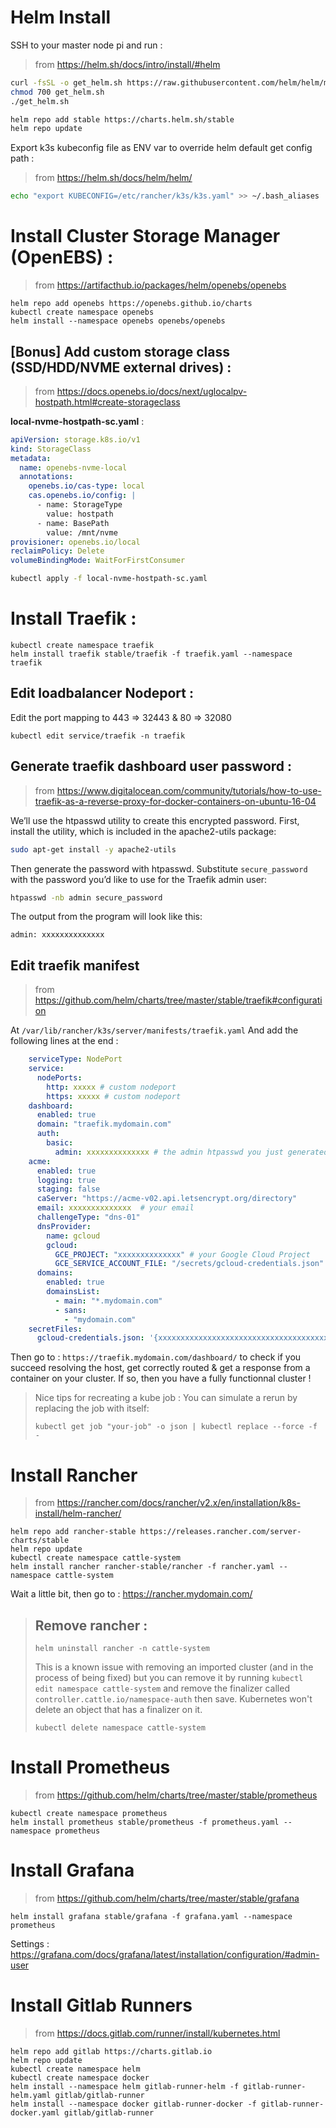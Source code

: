 # Helm Install

SSH to your master node pi and run :

> from https://helm.sh/docs/intro/install/#helm
```bash
curl -fsSL -o get_helm.sh https://raw.githubusercontent.com/helm/helm/master/scripts/get-helm-3
chmod 700 get_helm.sh
./get_helm.sh

helm repo add stable https://charts.helm.sh/stable
helm repo update
```

Export k3s kubeconfig file as ENV var to override helm default get config path :
> from https://helm.sh/docs/helm/helm/

```bash
echo "export KUBECONFIG=/etc/rancher/k3s/k3s.yaml" >> ~/.bash_aliases
```

# Install Cluster Storage Manager (OpenEBS) : 

> from https://artifacthub.io/packages/helm/openebs/openebs

```
helm repo add openebs https://openebs.github.io/charts
kubectl create namespace openebs
helm install --namespace openebs openebs/openebs

```

## [Bonus] Add custom storage class (SSD/HDD/NVME external drives) :

> from https://docs.openebs.io/docs/next/uglocalpv-hostpath.html#create-storageclass

**local-nvme-hostpath-sc.yaml** : 
```yaml
apiVersion: storage.k8s.io/v1
kind: StorageClass
metadata:
  name: openebs-nvme-local
  annotations:
    openebs.io/cas-type: local
    cas.openebs.io/config: |
      - name: StorageType
        value: hostpath
      - name: BasePath
        value: /mnt/nvme
provisioner: openebs.io/local
reclaimPolicy: Delete
volumeBindingMode: WaitForFirstConsumer
```

```bash
kubectl apply -f local-nvme-hostpath-sc.yaml
```

# Install Traefik :
```
kubectl create namespace traefik
helm install traefik stable/traefik -f traefik.yaml --namespace traefik
```

## Edit loadbalancer Nodeport :

Edit the port mapping to 443 => 32443 & 80 => 32080
```
kubectl edit service/traefik -n traefik
```

## Generate traefik dashboard user password :

> from https://www.digitalocean.com/community/tutorials/how-to-use-traefik-as-a-reverse-proxy-for-docker-containers-on-ubuntu-16-04

We’ll use the htpasswd utility to create this encrypted password. First, install the utility, which is included in the apache2-utils package:

```bash
sudo apt-get install -y apache2-utils
```
Then generate the password with htpasswd. Substitute `secure_password` with the password you’d like to use for the Traefik admin user:

```bash
htpasswd -nb admin secure_password
```
The output from the program will look like this:

```
admin: xxxxxxxxxxxxxx
```
  
## Edit traefik manifest 

> from https://github.com/helm/charts/tree/master/stable/traefik#configuration

At `/var/lib/rancher/k3s/server/manifests/traefik.yaml`
And add the following lines at the end :
```yaml
    serviceType: NodePort
    service:
      nodePorts:
        http: xxxxx # custom nodeport
        https: xxxxx # custom nodeport
    dashboard:
      enabled: true
      domain: "traefik.mydomain.com"
      auth:
        basic:
          admin: xxxxxxxxxxxxxx # the admin htpasswd you just generated
    acme:
      enabled: true
      logging: true
      staging: false
      caServer: "https://acme-v02.api.letsencrypt.org/directory"
      email: xxxxxxxxxxxxxx  # your email
      challengeType: "dns-01"
      dnsProvider:
        name: gcloud
        gcloud:
          GCE_PROJECT: "xxxxxxxxxxxxxx" # your Google Cloud Project
          GCE_SERVICE_ACCOUNT_FILE: "/secrets/gcloud-credentials.json"
      domains:
        enabled: true
        domainsList:
          - main: "*.mydomain.com"
          - sans:
            - "mydomain.com"
    secretFiles:
      gcloud-credentials.json: '{xxxxxxxxxxxxxxxxxxxxxxxxxxxxxxxxxxxxxxxxxx}'
```

Then go to : `https://traefik.mydomain.com/dashboard/` to check if you succeed resolving the host, get correctly routed & get a response from a container on your cluster. If so, then you have a fully functionnal cluster !

> Nice tips for recreating a kube job :
> You can simulate a rerun by replacing the job with itself:
>
> `kubectl get job "your-job" -o json | kubectl replace --force -f -`

# Install Rancher

> from https://rancher.com/docs/rancher/v2.x/en/installation/k8s-install/helm-rancher/

```
helm repo add rancher-stable https://releases.rancher.com/server-charts/stable
helm repo update
kubectl create namespace cattle-system
helm install rancher rancher-stable/rancher -f rancher.yaml --namespace cattle-system
```

Wait a little bit, then go to : https://rancher.mydomain.com/

> ## Remove rancher :
> `helm uninstall rancher -n cattle-system`
>
> This is a known issue with removing an imported cluster (and in the process of being fixed) but you can remove it by running 
`kubectl edit namespace cattle-system` 
and remove the finalizer called `controller.cattle.io/namespace-auth` then save. Kubernetes won't delete an object that has a finalizer on it.
>
> `kubectl delete namespace cattle-system`

# Install Prometheus 

> from https://github.com/helm/charts/tree/master/stable/prometheus

```
kubectl create namespace prometheus
helm install prometheus stable/prometheus -f prometheus.yaml --namespace prometheus
```

# Install Grafana

> from https://github.com/helm/charts/tree/master/stable/grafana

```
helm install grafana stable/grafana -f grafana.yaml --namespace prometheus
```

Settings : https://grafana.com/docs/grafana/latest/installation/configuration/#admin-user

# Install Gitlab Runners

> from https://docs.gitlab.com/runner/install/kubernetes.html

```
helm repo add gitlab https://charts.gitlab.io
helm repo update
kubectl create namespace helm
kubectl create namespace docker
helm install --namespace helm gitlab-runner-helm -f gitlab-runner-helm.yaml gitlab/gitlab-runner
helm install --namespace docker gitlab-runner-docker -f gitlab-runner-docker.yaml gitlab/gitlab-runner
```
